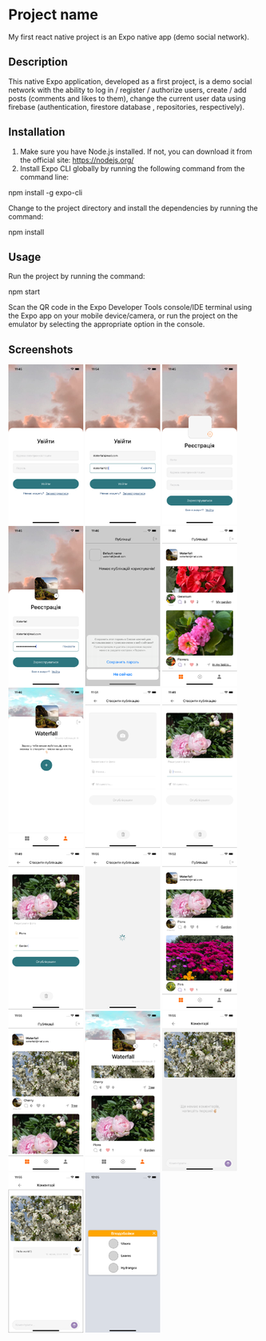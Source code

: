 # Project name

My first react native project is an Expo native app (demo social network).

## Description

This native Expo application, developed as a first project, is a demo social network with the ability to log in / register / authorize users, create / add posts (comments and likes to them), change the current user data using firebase (authentication, firestore database , repositories, respectively).

## Installation

1. Make sure you have Node.js installed. If not, you can download it from the official site: https://nodejs.org/
2. Install Expo CLI globally by running the following command from the command line:

npm install -g expo-cli

Change to the project directory and install the dependencies by running the command:

npm install

## Usage

Run the project by running the command:

npm start

Scan the QR code in the Expo Developer Tools console/IDE terminal using the Expo app on your mobile device/camera, or run the project on the emulator by selecting the appropriate option in the console.

## Screenshots

<img src="./screenshots/1.png" alt="Empty login" width="150" height="320">
<img src="./screenshots/1.1.png" alt="Fill login" width="150" height="320">
<img src="./screenshots/2.png" alt="Empty registration" width="150" height="320">
<img src="./screenshots/3.png" alt="Fill registration" width="150" height="320">
<img src="./screenshots/4.png" alt="Save password" width="150" height="320">
<img src="./screenshots/5.png" alt="Posts screen" width="150" height="320">
<img src="./screenshots/6.png" alt="Start profile screen" width="150" height="320">
<img src="./screenshots/7.png" alt="Empty 'creation of post' screen" width="150" height="320">
<img src="./screenshots/8.png" alt="Add photo in 'creation of post' screen" width="150" height="320">
<img src="./screenshots/9.png" alt="Add all information in 'creation of post' screen" width="150" height="320">
<img src="./screenshots/10.png" alt="Download new post" width="150" height="320">
<img src="./screenshots/11.png" alt="Add new post in posts screen" width="150" height="320">
<img src="./screenshots/12.png" alt="Add another one post in posts screen" width="150" height="320">
<img src="./screenshots/13.png" alt="Profile with own posts" width="150" height="320">
<img src="./screenshots/14.png" alt="Empty comment screen" width="150" height="320">
<img src="./screenshots/15.png" alt="Add comment" width="150" height="320">
<img src="./screenshots/16.png" alt="Modal with likes" width="150" height="320">

<!-- ![Empty login](screenshots/1.png)
![Fill login](screenshots/1.1.png)
![Empty registration](screenshots/2.png)
![Fill registration](screenshots/3.png)
![Save password](screenshots/4.png)
![Posts screen](screenshots/5.png)
![Start profile screen](screenshots/6.png)
![Empty "creation of post" screen](screenshots/7.png)
![Add photo in "creation of post" screen](screenshots/8.png)
![Add all information in "creation of post" screen](screenshots/9.png)
![Download new post](screenshots/10.png)
![Add new post in posts screen](screenshots/11.png)
![Add another one post in posts screen](screenshots/12.png)
![Profile with own posts](screenshots/13.png)
![Empty comment screen](screenshots/14.png)
![Add comment](screenshots/15.png)
![Modal with likes](screenshots/16.png) -->
